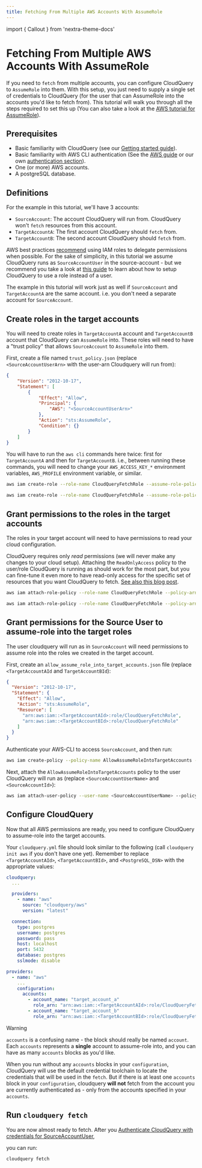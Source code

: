 ```yaml
---
title: Fetching From Multiple AWS Accounts With AssumeRole
---
```


import { Callout } from 'nextra-theme-docs'

# Fetching From Multiple AWS Accounts With AssumeRole

If you need to `fetch` from multiple accounts, you can configure CloudQuery to `AssumeRole` into them.
With this setup, you just need to supply a single set of credentials to CloudQuery (for the user
that can AssumeRole into the accounts you'd like to fetch from). This tutorial will walk you through all the
steps required to set this up (You can also take a look at the [AWS tutorial for AssumeRole](https://docs.aws.amazon.com/IAM/latest/UserGuide/tutorial_cross-account-with-roles.html)).

## Prerequisites

- Basic familiarity with CloudQuery (see our [Getting started guide](../getting-started/getting-started-with-aws)).
- Basic familiarity with AWS CLI authentication (See the [AWS guide](https://docs.aws.amazon.com/cli/latest/userguide/cli-chap-configure.html) or our own [authentication section](../getting-started/getting-started-with-aws#authenticate-with-aws)).
- One (or more) AWS accounts.
- A postgreSQL database.

## Definitions

For the example in this tutorial, we'll have 3 accounts:

- `SourceAccount`: The account CloudQuery will run from. CloudQuery won't `fetch` resources from this account.
- `TargetAccountA`: The first account CloudQuery should `fetch` from.
- `TargetAccountB`: The second account CloudQuery should `fetch` from.

<Callout type="warning">

AWS best practices [recommend](https://docs.aws.amazon.com/IAM/latest/UserGuide/best-practices.html#delegate-using-roles) using
IAM roles to delegate permissions when possible. For the sake of simplicity, in this tutorial we assume
CloudQuery runs as `SourceAccountUser` in the source-account - but we recommend you take a look at
[this guide](https://docs.aws.amazon.com/cli/latest/userguide/cli-configure-role.html) to learn about how to
setup CloudQuery to use a role instead of a user.

</Callout>

<Callout type="info">

The example in this tutorial will work just as well if `SourceAccount` and `TargetAccountA` are the same account.
i.e. you don't need a separate account for `SourceAccount`.

</Callout>

## Create roles in the target accounts

You will need to create roles in `TargetAccountA` account and `TargetAccountB` account that CloudQuery can `AssumeRole` into.
These roles will need to have a "trust policy" that allows `SourceAccount` to `AssumeRole` into them.

First, create a file named `trust_policy.json` (replace `<SourceAccountUserArn>` with the user-arn Cloudquery will run from):

```json title="trust_policy.json"
{
    "Version": "2012-10-17",
    "Statement": [
        {
            "Effect": "Allow",
            "Principal": {
                "AWS": "<SourceAccountUserArn>"
            },
            "Action": "sts:AssumeRole",
            "Condition": {}
        }
    ]
}
```

You will have to run the `aws cli` commands here twice: first for `TargetAccountA` and then for `TargetAccountB`.
i.e., between running these commands, you will need to change your `AWS_ACCESS_KEY_*` environment variables,
`AWS_PROFILE` environment variable, or similar.

```bash title="AWS CLI commands for TargetAccountA"
aws iam create-role --role-name CloudQueryFetchRole --assume-role-policy-document file://trust_policy.json
```

```bash title="AWS CLI commands for TargetAccountB"
aws iam create-role --role-name CloudQueryFetchRole --assume-role-policy-document file://trust_policy.json
```

## Grant permissions to the roles in the target accounts

The roles in your target account will need to have permissions to read your cloud configuration.

<Callout type="info">

CloudQuery requires only _read_ permissions (we will never make any changes to your cloud setup).
Attaching the `ReadOnlyAccess` policy to the user/role CloudQuery is running as should work for the most part,
but you can fine-tune it even more to have read-only access for the specific set of resources that you want
CloudQuery to fetch.
[See also this blog post](https://alestic.com/2015/10/aws-iam-readonly-too-permissive/).

</Callout>

```bash title="AWS CLI commands for TargetAccountA"
aws iam attach-role-policy --role-name CloudQueryFetchRole --policy-arn arn:aws:iam::aws:policy/ReadOnlyAccess
```

```bash title="AWS CLI commands for TargetAccountB"
aws iam attach-role-policy --role-name CloudQueryFetchRole --policy-arn arn:aws:iam::aws:policy/ReadOnlyAccess
```

## Grant permissions for the Source User to assume-role into the target roles

The user cloudquery will run as in `SourceAccount` will need permissions to assume role into the roles we
created in the target account.

First, create an `allow_assume_role_into_target_accounts.json` file (replace `<TargetAccountAId` and `TargetAccountBId`):

```json title="allow_assume_role_into_target_accounts.json"
{
  "Version": "2012-10-17",
  "Statement": {
    "Effect": "Allow",
    "Action": "sts:AssumeRole",
    "Resource": [
      "arn:aws:iam::<TargetAccountAId>:role/CloudQueryFetchRole",
      "arn:aws:iam::<TargetAccountBId>:role/CloudQueryFetchRole"
    ]
  }
}
```

Authenticate your AWS-CLI to access `SourceAccount`, and then run:

```bash title="AWS CLI Commands for SourceAccount"
aws iam create-policy --policy-name AllowAssumeRoleIntoTargetAccounts --policy-document file://allow_assume_role_into_target_accounts.json
```

Next, attach the `AllowAssumeRoleIntoTargetAccounts` policy to the user CloudQuery will run as (replace `<SourceAccountUserName>` and `<SourceAccountId>`):

```bash title="AWS CLI Commands for SourceAccount"
aws iam attach-user-policy --user-name <SourceAccountUserName> --policy-arn "arn:aws:iam::<SourceAccountId>:policy/AllowAssumeRoleIntoTargetAccounts"
```

## Configure CloudQuery

Now that all AWS permissions are ready, you need to configure CloudQuery to assume-role into the target accounts.

Your `cloudquery.yml` file should look similar to the following (call `cloudquery init aws` if you don't have one yet).
Remember to replace `<TargetAccountAId>`, `<TargetAccountBId>`, and `<PostgreSQL_DSN>` with the appropriate values:

```yaml title="cloudquery.yml"
cloudquery:
  ...

  providers:
    - name: "aws"
      source: "cloudquery/aws"
      version: "latest"

  connection:
    type: postgres
    username: postgres
    password: pass
    host: localhost
    port: 5432
    database: postgres
    sslmode: disable

providers:
  - name: "aws"
    ...
    configuration:
      accounts:
        - account_name: "target_account_a"
          role_arn: "arn:aws:iam::<TargetAccountAId>:role/CloudQueryFetchRole"
        - account_name: "target_account_b"
          role_arn: "arn:aws:iam::<TargetAccountBId>:role/CloudQueryFetchRole"

```

<Callout type="warning">

Warning

`accounts` is a confusing name - the block should really be named `account`. Each `accounts` represents a **single** account
to assume-role into, and you can have as many `accounts` blocks as you'd like.

</Callout>

<Callout type="info">

When you run without any `accounts` blocks in your `configuration`, CloudQuery will use the default credential
toolchain to locate the credentials that will be used in the `fetch`.
But if there is at least one `accounts` block in your `configuration`, cloudquery **will not** fetch from the
account you are currently authenticated as - only from the accounts specified in
your `accounts`.

</Callout>

## Run `cloudquery fetch`

You are now almost ready to fetch. After you
[Authenticate CloudQuery with credentials for SourceAccountUser](../getting-started/getting-started-with-aws#authenticate-with-aws),

you can run:

```bash title="Authenticated as SourceAccountUser"
cloudquery fetch
```
